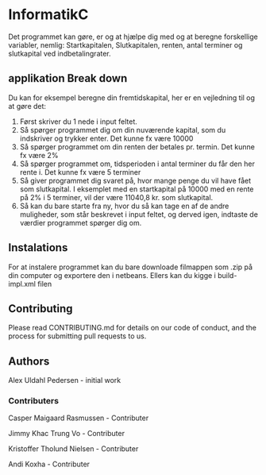 # InformatikC
Det programmet kan gøre, er og at hjælpe dig med og at beregne forskellige variabler, nemlig: Startkapitalen, Slutkapitalen, renten, antal terminer og slutkapital ved indbetalingrater. 

## applikation Break down
Du kan for eksempel beregne din fremtidskapital, her er en vejledning til og at gøre det: 
1.	Først skriver du 1 nede i input feltet.
2.	Så spørger programmet dig om din nuværende kapital, som du indskriver og trykker enter. Det kunne fx være 10000
3.	Så spørger programmet om din renten der betales pr. termin. Det kunne fx være 2%
4.	Så spørger programmet om, tidsperioden i antal terminer du får den her rente i. Det kunne fx være 5 terminer
5.	Så giver programmet dig svaret på, hvor mange penge du vil have fået som slutkapital. I eksemplet med en startkapital på 10000 med en rente på 2% i 5 terminer, vil der være 11040,8 kr. som slutkapital.
6.	Så kan du bare starte fra ny, hvor du så kan tage en af de andre muligheder, som står beskrevet i input feltet, og derved igen, indtaste de værdier programmet spørger dig om. 

## Instalations
For at instalere programmet kan du bare downloade filmappen som .zip på din computer og exportere den i netbeans.
Ellers kan du kigge i build-impl.xml filen

## Contributing
Please read CONTRIBUTING.md for details on our code of conduct, and the process for submitting pull requests to us.

## Authors
Alex Uldahl Pedersen - initial work
### Contributers
Casper Maigaard Rasmussen - Contributer

Jimmy Khac Trung Vo - Contributer

Kristoffer Tholund Nielsen - Contributer

Andi Koxha - Contributer
